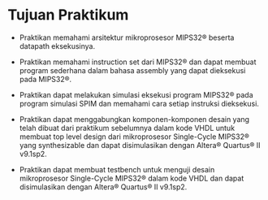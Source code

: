 # Tujuan Praktikum

- Praktikan memahami arsitektur mikroprosesor MIPS32® beserta datapath eksekusinya.

- Praktikan memahami instruction set dari MIPS32® dan dapat membuat program sederhana dalam bahasa assembly yang dapat dieksekusi pada MIPS32®.

- Praktikan dapat melakukan simulasi eksekusi program MIPS32® pada program simulasi SPIM dan memahami cara setiap instruksi dieksekusi.

- Praktikan dapat menggabungkan komponen-komponen desain yang telah dibuat dari praktikum sebelumnya dalam kode VHDL untuk membuat top level design dari mikroprosesor Single-Cycle MIPS32® yang synthesizable dan dapat disimulasikan dengan Altera® Quartus® II v9.1sp2.

- Praktikan dapat membuat testbench untuk menguji desain mikroprosesor Single-Cycle MIPS32® dalam kode VHDL dan dapat disimulasikan dengan Altera® Quartus® II v9.1sp2.
